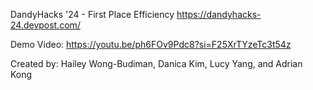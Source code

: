 DandyHacks '24 - First Place Efficiency
https://dandyhacks-24.devpost.com/

Demo Video: https://youtu.be/ph6FOv9Pdc8?si=F25XrTYzeTc3t54z

Created by: Hailey Wong-Budiman, Danica Kim, Lucy Yang, and Adrian Kong
